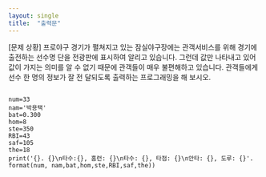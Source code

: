 ```yaml
---
layout: single
title:  "출력문"
---
```


[문제 상황]
프로야구 경기가 펼쳐지고 있는 잠실야구장에는 관객서비스를 위해 경기에 출전하는 선수명
단을 전광판에 표시하여 알리고 있습니다. 그런데 값만 나타내고 있어 값이 가지는 의미를 알
수 없기 때문에 관객들이 매우 불편해하고 있습니다. 관객들에게 선수 한 명의 정보가 잘 전
달되도록 출력하는 프로그래밍을 해 보시오.

~~~

num=33
nam='박용택'
bat=0.300
hom=8
ste=350
RBI=43
saf=105
the=18
print('{}. {}\n타수:{}, 홈런: {}\n타수: {}, 타점: {}\n안타: {}, 도루: {}'. format(num, nam,bat,hom,ste,RBI,saf,the))

~~~
